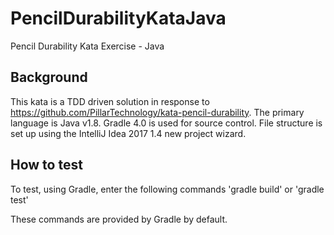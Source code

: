 # PencilDurabilityKataJava
Pencil Durability Kata Exercise - Java

## Background
This kata is a TDD driven solution in response to https://github.com/PillarTechnology/kata-pencil-durability. The primary language is Java v1.8. Gradle 4.0 is used for source control. File structure is set up using the IntelliJ Idea 2017 1.4 new project wizard.

## How to test
To test, using Gradle, enter the following commands
'gradle build'
or
'gradle test'

These commands are provided by Gradle by default.